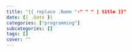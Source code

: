 ```yaml
---
title: "{{ replace .Name "-" " " | title }}"
date: {{ .Date }}
categories: ["programming"]
subcategories: []
tags: []
cover: ""
---
```


